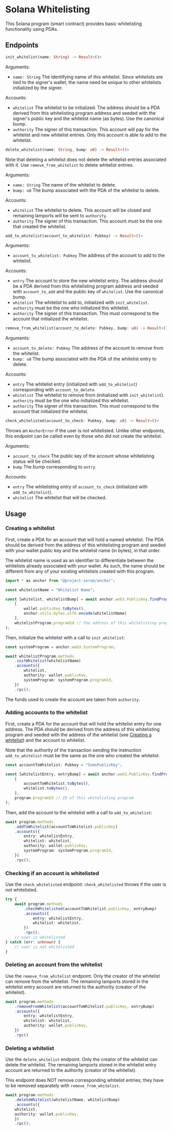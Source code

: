 # Solana Whitelisting

This Solana program (smart contract) provides basic whitelisting functionality using PDAs.

## Endpoints
```rust
init_whitelist(name: String) -> Result<()>
```
Arguments:
- `name: String` The identifying name of this whitelist. Since whitelists are tied to the signer's wallet, the name need be unique to other whitelists initialized by the signer.

Accounts:
- `whitelist` The whitelist to be initialized. The address should be a PDA derived from this whitelisting program address and seeded with the signer's public key and the whitelist name (as bytes). Use the canonical bump.
- `authority` The signer of this transaction. This account will pay for the whitelist and new whitelist entries. Only this account is able to add to the whitelist.

```rust
delete_whitelist(name: String, bump: u8) -> Result<()>
```
Note that deleting a whitelist does not delete the whitelist entries associated with it. Use `remove_from_whitelist` to delete whitelist entries.

Arguments:
- `name: String` The name of the whitelist to delete.
- `bump: u8` The bump associated with the PDA of the whitelist to delete.

Accounts:
- `whitelist` The whitelist to delete. This account will be closed and remaining lamports will be sent to `authority`.
- `authority` The signer of this transaction. This account must be the one that created the whitelist.


```rust
add_to_whitelist(account_to_whitelist: Pubkey) -> Result<()>
```

Arguments:
- `account_to_whitelist: Pubkey` The address of the account to add to the whitelist.

Accounts:
- `entry` The account to store the new whitelist entry. The address should be a PDA derived from this whitelisting program address and seeded with `account_to_add` and the public key of `whitelist`. Use the canonical bump.
- `whitelist` The whitelist to add to, initialized with `init_whitelist`. `authority` must be the one who initialized this whitelist.
- `authority` The signer of this transaction. This must correspond to the account that initialized the whitelist.

```rust
remove_from_whitelist(account_to_delete: Pubkey, bump: u8) -> Result<()>
```

Arguments:
- `account_to_delete: Pubkey` The address of the account to remove from the whitelist.
- `bump: u8` The bump associated with the PDA of the whitelist entry to delete.

Accounts:
- `entry` The whitelist entry (initialized with `add_to_whitelist`) corresponding with `account_to_delete`.
- `whitelist` The whitelist to remove from (initialized with `init_whitelist`). `authority` must be the one who initialized this whitelist.
- `authority` The signer of this transaction. This must correspond to the account that initialized the whitelist.

```rust
check_whitelisted(account_to_check: Pubkey, bump: u8) -> Result<()>
```
Throws an `AnchorError` if the user is not whitelisted. Unlike other endpoints, this endpoint can be called even by those who did not create the whitelist.

Arguments:
- `account_to_check` The public key of the account whose whitelisting status will be checked.
- `bump` The bump corresponding to `entry`.

Accounts:
- `entry` The whitelisting entry of `account_to_check` (initialized with `add_to_whitelist`).
- `whitelist` The whitelist that will be checked.

## Usage

### Creating a whitelist

First, create a PDA for an account that will hold a named whitelist. The PDA should be derived from the address of this whitelisting program and seeded with your wallet public key and the whitelist name (in bytes), in that order.

The whitelist name is used as an identifier to differentiate between the whitelists already associated with your wallet. As such, the name should be different from any of your existing whitelists created with this program.

```typescript
import * as anchor from "@project-serum/anchor";

const whitelistName = "Whitelist Name";

const [whitelist, whitelistBump] = await anchor.web3.PublicKey.findProgramAddress(
    [
        wallet.publicKey.toBytes(),
        anchor.utils.bytes.utf8.encode(whitelistName)
    ],
    whitelistProgram.programId // the address of this whitelisting program
);
```

Then, initialize the whitelist with a call to `init_whitelist`:

```typescript
const systemProgram = anchor.web3.SystemProgram;

await whitelistProgram.methods
    .initWhitelist(whitelistName)
    .accounts({
        whitelist,
        authority: wallet.publicKey,
        systemProgram: systemProgram.programId,
    })
    .rpc();
```

The funds used to create the account are taken from `authority`.

### Adding accounts to the whitelist

First, create a PDA for the account that will hold the whitelist entry for one address. The PDA should be derived from the address of this whitelisting program and seeded with the address of the whitelist (see [Creating a whitelist](#Creating-a-whitelist)) and the account to whitelist.

Note that the authority of the transaction sending the instruction `add_to_whitelist` must be the same as the one who created the whitelist.

```typescript
const accountToWhitelist: Pubkey = "SomePublicKey";

const [whitelistEntry, entryBump] = await anchor.web3.PublicKey.findProgramAddress(
    [
        accountToWhitelist.toBytes(),
        whitelist.toBytes(),
    ],
    program.programId // ID of this whitelisting program
);
```

Then, add the account to the whitelist with a call to `add_to_whitelist`:

```typescript
await program.methods
    .addToWhitelist(accountToWhitelist.publicKey)
    .accounts({
        entry: whitelistEntry,
        whitelist: whitelist,
        authority: wallet.publicKey,
        systemProgram: systemProgram.programId,
    })
    .rpc();
```

### Checking if an account is whitelisted

Use the `check_whitelisted` endpoint: `check_whitelisted` throws if the user is not whitelisted.

```typescript
try {
    await program.methods
        .checkWhitelisted(accountToWhitelist.publicKey, entryBump)
        .accounts({
            entry: whitelistEntry,
            whitelist: whitelist,
        })
        .rpc();
    // user is whitelisted
} catch (err: unknown) {
    // user is not whitelisted
}
```

### Deleting an account from the whitelist

Use the `remove_from_whitelist` endpoint. Only the creator of the whitelist can remove from the whitelist. The remaining lamports stored in the whitelist entry account are returned to the authority (creator of the whitelist).

```typescript
await program.methods
    .removeFromWhitelist(accountToWhitelist.publicKey, entryBump)
    .accounts({
        entry: whitelistEntry,
        whitelist: whitelist,
        authority: wallet.publicKey,
    })
    .rpc()
```

### Deleting a whitelist

Use the `delete_whitelist` endpoint. Only the creator of the whitelist can delete the whitelist. The remaining lamports stored in the whitelist entry account are returned to the authority (creator of the whitelist).

This endpoint does NOT remove corresponding whitelist entries; they have to be removed separately with `remove_from_whitelist`.

```typescript
await program.methods
    .deleteWhitelist(whitelistName, whitelistBump)
    .accounts({
    whitelist,
    authority: wallet.publicKey,
    })
    .rpc();
```

